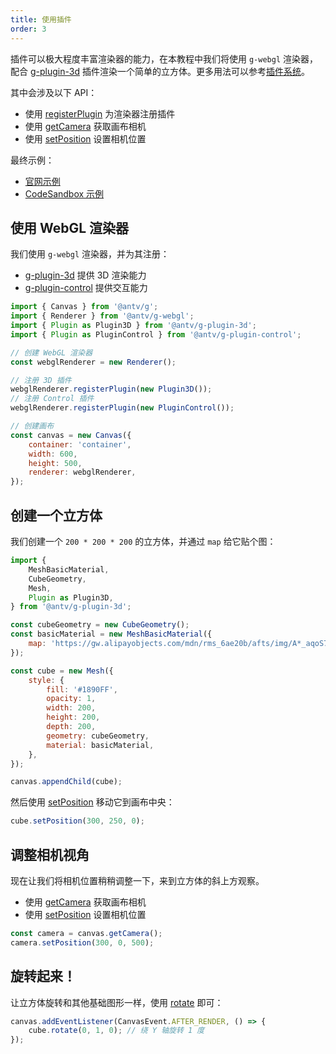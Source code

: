 ```yaml
---
title: 使用插件
order: 3
---
```


插件可以极大程度丰富渲染器的能力，在本教程中我们将使用 `g-webgl` 渲染器，配合 [g-plugin-3d](/zh/plugins/3d) 插件渲染一个简单的立方体。更多用法可以参考[插件系统](/zh/plugins/intro)。

其中会涉及以下 API：

-   使用 [registerPlugin](/zh/api/renderer#registerplugin) 为渲染器注册插件
-   使用 [getCamera](/zh/api/canvas#getcamera-camera) 获取画布相机
-   使用 [setPosition](/zh/api/camera#setpositionx-number--vec3-y-number-z-number) 设置相机位置

最终示例：

-   [官网示例](/zh/examples/3d#cube)
-   [CodeSandbox 示例](https://codesandbox.io/s/jiao-cheng-shi-yong-3d-cha-jian-hzfdo?file=/index.js)

## 使用 WebGL 渲染器

我们使用 `g-webgl` 渲染器，并为其注册：

-   [g-plugin-3d](/zh/plugins/3d) 提供 3D 渲染能力
-   [g-plugin-control](/zh/plugins/control) 提供交互能力

```js
import { Canvas } from '@antv/g';
import { Renderer } from '@antv/g-webgl';
import { Plugin as Plugin3D } from '@antv/g-plugin-3d';
import { Plugin as PluginControl } from '@antv/g-plugin-control';

// 创建 WebGL 渲染器
const webglRenderer = new Renderer();

// 注册 3D 插件
webglRenderer.registerPlugin(new Plugin3D());
// 注册 Control 插件
webglRenderer.registerPlugin(new PluginControl());

// 创建画布
const canvas = new Canvas({
    container: 'container',
    width: 600,
    height: 500,
    renderer: webglRenderer,
});
```

## 创建一个立方体

我们创建一个 `200 * 200 * 200` 的立方体，并通过 `map` 给它贴个图：

```js
import {
    MeshBasicMaterial,
    CubeGeometry,
    Mesh,
    Plugin as Plugin3D,
} from '@antv/g-plugin-3d';

const cubeGeometry = new CubeGeometry();
const basicMaterial = new MeshBasicMaterial({
    map: 'https://gw.alipayobjects.com/mdn/rms_6ae20b/afts/img/A*_aqoS73Se3sAAAAAAAAAAAAAARQnAQ',
});

const cube = new Mesh({
    style: {
        fill: '#1890FF',
        opacity: 1,
        width: 200,
        height: 200,
        depth: 200,
        geometry: cubeGeometry,
        material: basicMaterial,
    },
});

canvas.appendChild(cube);
```

然后使用 [setPosition](/zh/api/basic/display-object#平移) 移动它到画布中央：

```js
cube.setPosition(300, 250, 0);
```

## 调整相机视角

现在让我们将相机位置稍稍调整一下，来到立方体的斜上方观察。

-   使用 [getCamera](/zh/api/canvas#getcamera-camera) 获取画布相机
-   使用 [setPosition](/zh/api/camera#setpositionx-number--vec3-y-number-z-number) 设置相机位置

```js
const camera = canvas.getCamera();
camera.setPosition(300, 0, 500);
```

## 旋转起来！

让立方体旋转和其他基础图形一样，使用 [rotate](/zh/api/basic/display-object#旋转) 即可：

```js
canvas.addEventListener(CanvasEvent.AFTER_RENDER, () => {
    cube.rotate(0, 1, 0); // 绕 Y 轴旋转 1 度
});
```
